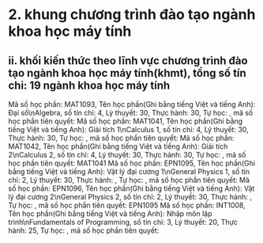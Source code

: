 # 2. khung chương trình đào tạo ngành khoa học máy tính
## ii. khối kiến thức theo lĩnh vực chương trình đào tạo ngành khoa học máy tính(khmt), tổng số tín chỉ: 19 ngành khoa học máy tính
Mã số học phần: MAT1093, Tên học phần(Ghi bằng tiếng Việt và tiếng Anh): Đại số\nAlgebra, số tín chỉ: 4, Lý thuyết: 30, Thực hành: 30, Tự học: , mã số học phần tiên quyết:
Mã số học phần: MAT1041, Tên học phần(Ghi bằng tiếng Việt và tiếng Anh): Giải tích 1\nCalculus 1, số tín chỉ: 4, Lý thuyết: 30, Thực hành: 30, Tự học: , mã số học phần tiên quyết:
Mã số học phần: MAT1042, Tên học phần(Ghi bằng tiếng Việt và tiếng Anh): Giải tích 2\nCalculus 2, số tín chỉ: 4, Lý thuyết: 30, Thực hành: 30, Tự học: , mã số học phần tiên quyết: MAT1041
Mã số học phần: EPN1095, Tên học phần(Ghi bằng tiếng Việt và tiếng Anh): Vật lý đại cương 1\nGeneral Physics 1, số tín chỉ: 2, Lý thuyết: 30, Thực hành: , Tự học: , mã số học phần tiên quyết:
Mã số học phần: EPN1096, Tên học phần(Ghi bằng tiếng Việt và tiếng Anh): Vật lý đại cương 2\nGeneral Physics 2, số tín chỉ: 2, Lý thuyết: 30, Thực hành: , Tự học: , mã số học phần tiên quyết: EPN1095
Mã số học phần: INT1008, Tên học phần(Ghi bằng tiếng Việt và tiếng Anh): Nhập môn lập trình\nFundamentals of Programming, số tín chỉ: 3, Lý thuyết: 20, Thực hành: 25, Tự học: , mã số học phần tiên quyết:
